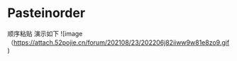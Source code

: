 # Pasteinorder
顺序粘贴
演示如下
![image（https://attach.52pojie.cn/forum/202108/23/202206j82iiww9w81e8zo9.gif)
